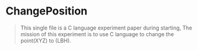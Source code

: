 # ChangePosition
> This single file is a C language experiment paper during starting, The mission of this experiment is to use C language to
> change the point(XYZ) to (LBH).
